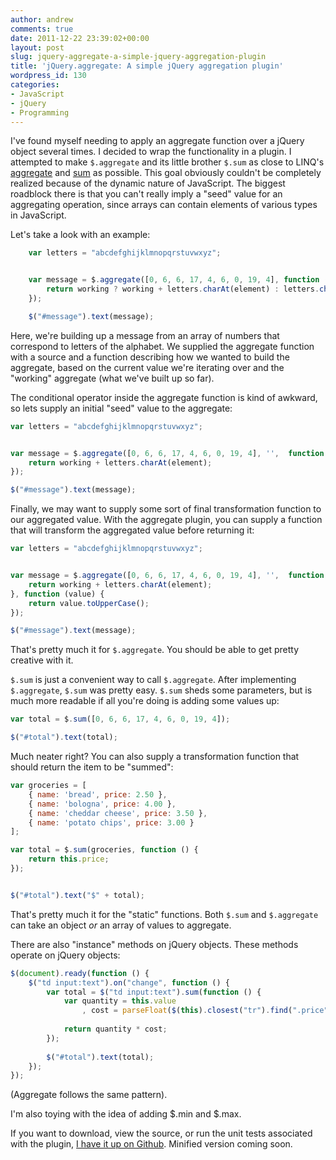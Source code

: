 ```yaml
---
author: andrew
comments: true
date: 2011-12-22 23:39:02+00:00
layout: post
slug: jquery-aggregate-a-simple-jquery-aggregation-plugin
title: 'jQuery.aggregate: A simple jQuery aggregation plugin'
wordpress_id: 130
categories:
- JavaScript
- jQuery
- Programming
---
```


I've found myself needing to apply an aggregate function over a jQuery object several times. I decided to wrap the functionality in a plugin. I attempted to make `$.aggregate` and its little brother `$.sum` as close to LINQ's [aggregate](http://msdn.microsoft.com/en-us/library/system.linq.enumerable.aggregate.aspx) and [sum](http://msdn.microsoft.com/en-us/library/bb345537.aspx) as possible. This goal obviously couldn't be completely realized because of the dynamic nature of JavaScript. The biggest roadblock there is that you can't really imply a "seed" value for an aggregating operation, since arrays can contain elements of various types in JavaScript.

Let's take a look with an example:

``` javascript
    var letters = "abcdefghijklmnopqrstuvwxyz";


    var message = $.aggregate([0, 6, 6, 17, 4, 6, 0, 19, 4], function (working, element) {
        return working ? working + letters.charAt(element) : letters.charAt(element);
    });

    $("#message").text(message);
```
Here, we're building up a message from an array of numbers that correspond to letters of the alphabet. We supplied the aggregate function with a source and a function describing how we wanted to build the aggregate, based on the current value we're iterating over and the "working" aggregate (what we've built up so far).

The conditional operator inside the aggregate function is kind of awkward, so lets supply an initial "seed" value to the aggregate:

``` javascript
var letters = "abcdefghijklmnopqrstuvwxyz";


var message = $.aggregate([0, 6, 6, 17, 4, 6, 0, 19, 4], '',  function (working, element) {
    return working + letters.charAt(element);
});

$("#message").text(message);
```

Finally, we may want to supply some sort of final transformation function to our aggregated value. With the aggregate plugin, you can supply a function that will transform the aggregated value before returning it:

``` javascript
var letters = "abcdefghijklmnopqrstuvwxyz";


var message = $.aggregate([0, 6, 6, 17, 4, 6, 0, 19, 4], '',  function (working, element) {
    return working + letters.charAt(element);
}, function (value) {
    return value.toUpperCase();
});

$("#message").text(message);
```

That's pretty much it for `$.aggregate`. You should be able to get pretty creative with it.

`$.sum` is just a convenient way to call `$.aggregate`. After implementing `$.aggregate`, `$.sum` was pretty easy. `$.sum` sheds some parameters, but is much more readable if all you're doing is adding some values up:

``` javascript
var total = $.sum([0, 6, 6, 17, 4, 6, 0, 19, 4]);

$("#total").text(total);
```

Much neater right? You can also supply a transformation function that should return the item to be "summed":

``` javascript
var groceries = [
    { name: 'bread', price: 2.50 },
    { name: 'bologna', price: 4.00 },
    { name: 'cheddar cheese', price: 3.50 },
    { name: 'potato chips', price: 3.00 }
];

var total = $.sum(groceries, function () {
    return this.price;
});


$("#total").text("$" + total);
```

That's pretty much it for the "static" functions. Both `$.sum` and `$.aggregate` can take an object _or_ an array of values to aggregate.

There are also "instance" methods on jQuery objects. These methods operate on jQuery objects:

``` javascript
$(document).ready(function () {
    $("td input:text").on("change", function () {
        var total = $("td input:text").sum(function () {
            var quantity = this.value
                , cost = parseFloat($(this).closest("tr").find(".price").text(), 10) || 0;
            
            return quantity * cost;
        });
        
        $("#total").text(total);
    });
});
```

(Aggregate follows the same pattern).

I'm also toying with the idea of adding $.min and $.max.

If you want to download, view the source, or run the unit tests associated with the plugin, [I have it up on Github](https://github.com/AndrewWhitaker/jQuery-Aggregate). Minified version coming soon.
